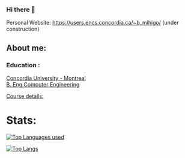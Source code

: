 ### Hi there 👋
Personal Website: https://users.encs.concordia.ca/~b_mihigo/  (under construction)
</br>
<!--
**sanobertin/sanobertin** is a ✨ _special_ ✨ repository because its `README.md` (this file) appears on your GitHub profile.

Here are some ideas to get you started:

- 🔭 I’m currently working on ...
- 🌱 I’m currently learning C++, Java, OOP Design
- 👯 I’m looking to collaborate on ...
- 🤔 I’m looking for help with ...
- 💬 Ask me about ...
- 📫 How to reach me: sanomihigobertin@gmail.com
- ⚡ Fun fact: ...
-->

## About me:

### **Education :**

[Concordia University  - Montreal](https://www.concordia.ca/ginacody/electrical-computer-eng/programs.html)
</br>
[B. Eng Computer Engineering](https://www.concordia.ca/academics/undergraduate/computer-engineering.html)

[Course details: ](https://www.concordia.ca/academics/undergraduate/calendar/current/section-71-gina-cody-school-of-engineering-and-computer-science/section-71-30-department-of-electrical-and-computer-engineering/section-71-30-2-course-requirements-beng-in-computer-engineering-.html)

# **Stats:**

[![Top Languages used](https://github-readme-stats.vercel.app/api/top-langs?username=sanobertin&hide=html,scss,stylus,blade,jupyter%20notebook,python,css,shell,batchfile,dockerfile,typescript&theme=algolia&show_icons=true)](https://github.com/sanobertin)

[![Top Langs](https://github-readme-stats.vercel.app/api?username=sanobertin&theme=algolia&show_icons=true)](https://github.com/sanobertin)

